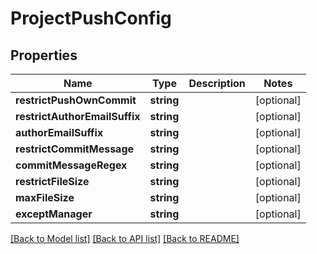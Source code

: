 # ProjectPushConfig

## Properties

Name | Type | Description | Notes
------------ | ------------- | ------------- | -------------
**restrictPushOwnCommit** | **string** |  | [optional] 
**restrictAuthorEmailSuffix** | **string** |  | [optional] 
**authorEmailSuffix** | **string** |  | [optional] 
**restrictCommitMessage** | **string** |  | [optional] 
**commitMessageRegex** | **string** |  | [optional] 
**restrictFileSize** | **string** |  | [optional] 
**maxFileSize** | **string** |  | [optional] 
**exceptManager** | **string** |  | [optional] 

[[Back to Model list]](../../README.md#documentation-for-models) [[Back to API list]](../../README.md#documentation-for-api-endpoints) [[Back to README]](../../README.md)


